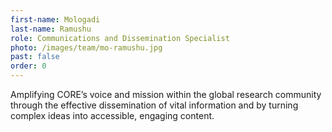 ```yaml
---
first-name: Mologadi
last-name: Ramushu
role: Communications and Dissemination Specialist
photo: /images/team/mo-ramushu.jpg
past: false
order: 0
---
```

Amplifying CORE’s voice and mission within the global research community through the effective dissemination of vital information and by turning complex ideas into accessible, engaging content.